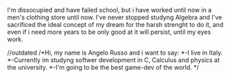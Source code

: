 I'm dissocupied and have failed school, but i have worked until now in a men's clothing store until now.
I've never stopped studyng Algebra and I've sacrificed the ideal concept of my dream for the harsh strenght to do it,
and even if i need more years to be only good at it will persist, until my eyes work.


//outdated
  /*Hi, my name is Angelo Russo and i want to say:
    *-I live in Italy.
    *-Currently im studyng softwer development in C, Calculus and physics at the university.
    *-I'm going to be the best game-dev of the world.
  */
